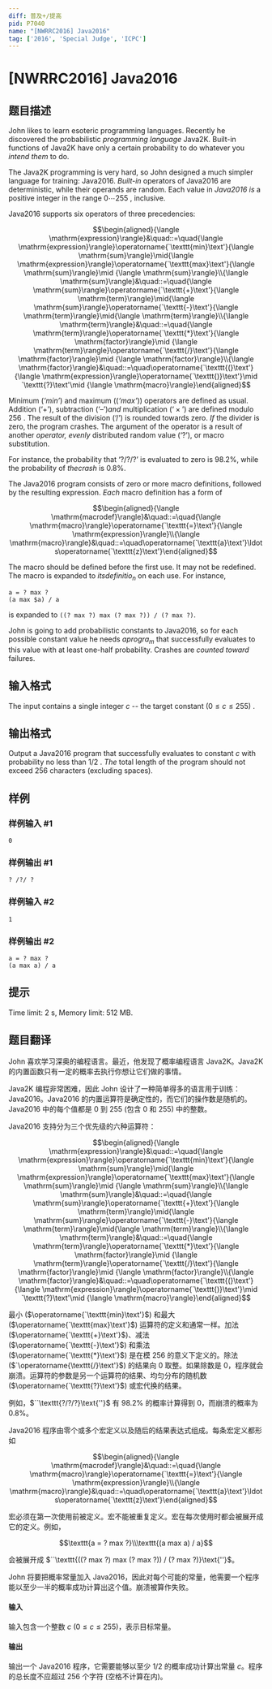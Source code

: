 ```yaml
---
diff: 普及+/提高
pid: P7040
name: "[NWRRC2016] Java2016"
tag: ['2016', 'Special Judge', 'ICPC']
---
```

# [NWRRC2016] Java2016
## 题目描述



John likes to learn esoteric programming languages. Recently he discovered the probabilistic $\textit{programming language}$ Java2K. Built-in functions of Java2K have only a certain probability to do whatever you $\textit{intend them}$ to do.

The Java2K programming is very hard, so John designed a much simpler language for training: Java2016. $\textit{Built-in}$ operators of Java2016 are deterministic, while their operands are random. Each value in $\textit{Java2016 is}$ a positive integer in the range $0 \cdots 255$ , inclusive.

Java2016 supports six operators of three precedencies:

$$\begin{aligned}{\langle \mathrm{expression}\rangle}&\quad::=\quad{\langle \mathrm{expression}\rangle}\operatorname{`\texttt{min}\text'}{\langle \mathrm{sum}\rangle}\mid{\langle \mathrm{expression}\rangle}\operatorname{`\texttt{max}\text'}{\langle \mathrm{sum}\rangle}\mid {\langle \mathrm{sum}\rangle}\\{\langle \mathrm{sum}\rangle}&\quad::=\quad{\langle \mathrm{sum}\rangle}\operatorname{`\texttt{+}\text'}{\langle \mathrm{term}\rangle}\mid{\langle \mathrm{sum}\rangle}\operatorname{`\texttt{-}\text'}{\langle \mathrm{term}\rangle}\mid{\langle \mathrm{term}\rangle}\\{\langle \mathrm{term}\rangle}&\quad::=\quad{\langle \mathrm{term}\rangle}\operatorname{`\texttt{*}\text'}{\langle \mathrm{factor}\rangle}\mid {\langle \mathrm{term}\rangle}\operatorname{`\texttt{/}\text'}{\langle \mathrm{factor}\rangle}\mid {\langle \mathrm{factor}\rangle}\\{\langle \mathrm{factor}\rangle}&\quad::=\quad\operatorname{`\texttt{(}\text'}{\langle \mathrm{expression}\rangle}\operatorname{`\texttt{)}\text'}\mid `\texttt{?}\text'\mid {\langle \mathrm{macro}\rangle}\end{aligned}$$

Minimum $(\textit{`min'})$ and maximum $((\textit{`max'}))$ operators are defined as usual. Addition $(\text{`+'}),$ subtraction $(\text{`--'}) and$ multiplication $(\text{`}\times\text{'})$ are defined modulo $256$ . The result of the division $(\text{`}/\text{'})$ is rounded towards zero. $\textit{If}$ the divider is zero, the program crashes. The argument of the operator is a result of another $\textit{operator, evenly}$ distributed random value $(\text{`}?\text{'})$, or macro substitution.

For instance, the probability that $\text{`?/?/?'}$ is evaluated to zero is $98.2\%$, while the probability of $the crash$ is $0.8\%$.

The Java2016 program consists of zero or more macro definitions, followed by the resulting expression. $ Each$ macro definition has a form of

$$\begin{aligned}{\langle \mathrm{macrodef}\rangle}&\quad::=\quad{\langle \mathrm{macro}\rangle}\operatorname{`\texttt{=}\text'}{\langle \mathrm{expression}\rangle}\\{\langle \mathrm{macro}\rangle}&\quad::=\quad\operatorname{`\texttt{a}\text'}\ldots\operatorname{`\texttt{z}\text'}\end{aligned}$$


The macro should be defined before the first use. It may not be redefined. The macro is expanded to $its definitio_n$ on each use. For instance,

```plain
a = ? max ?
(a max $a) / a
```

is expanded to `((? max ?) max (? max ?)) / (? max ?)`.

John is going to add probabilistic constants to Java2016, so for each possible constant value he needs $a progra_m$ that successfully evaluates to this value with at least one-half probability. Crashes are $\textit{counted toward}$ failures.


## 输入格式



The input contains a single integer $c$ -- the target constant $(0 \le c \le 255)$ .


## 输出格式



Output a Java2016 program that successfully evaluates to constant $c$ with probability no less than $1/2$ . $ The$ total length of the program should not exceed $256$ characters (excluding spaces).


## 样例

### 样例输入 #1
```
0

```
### 样例输出 #1
```
? /?/ ?

```
### 样例输入 #2
```
1

```
### 样例输出 #2
```
a = ? max ?
(a max a) / a

```
## 提示

Time limit: 2 s, Memory limit: 512 MB. 


## 题目翻译

John 喜欢学习深奥的编程语言。最近，他发现了概率编程语言 Java2K。Java2K 的内置函数只有一定的概率去执行你想让它们做的事情。

Java2K 编程非常困难，因此 John 设计了一种简单得多的语言用于训练：Java2016。Java2016 的内置运算符是确定性的，而它们的操作数是随机的。Java2016 中的每个值都是 $0$ 到 $255$ (包含 $0$ 和 $255$) 中的整数。

Java2016 支持分为三个优先级的六种运算符：

$$\begin{aligned}{\langle \mathrm{expression}\rangle}&\quad::=\quad{\langle \mathrm{expression}\rangle}\operatorname{`\texttt{min}\text'}{\langle \mathrm{sum}\rangle}\mid{\langle \mathrm{expression}\rangle}\operatorname{`\texttt{max}\text'}{\langle \mathrm{sum}\rangle}\mid {\langle \mathrm{sum}\rangle}\\{\langle \mathrm{sum}\rangle}&\quad::=\quad{\langle \mathrm{sum}\rangle}\operatorname{`\texttt{+}\text'}{\langle \mathrm{term}\rangle}\mid{\langle \mathrm{sum}\rangle}\operatorname{`\texttt{-}\text'}{\langle \mathrm{term}\rangle}\mid{\langle \mathrm{term}\rangle}\\{\langle \mathrm{term}\rangle}&\quad::=\quad{\langle \mathrm{term}\rangle}\operatorname{`\texttt{*}\text'}{\langle \mathrm{factor}\rangle}\mid {\langle \mathrm{term}\rangle}\operatorname{`\texttt{/}\text'}{\langle \mathrm{factor}\rangle}\mid {\langle \mathrm{factor}\rangle}\\{\langle \mathrm{factor}\rangle}&\quad::=\quad\operatorname{`\texttt{(}\text'}{\langle \mathrm{expression}\rangle}\operatorname{`\texttt{)}\text'}\mid `\texttt{?}\text'\mid {\langle \mathrm{macro}\rangle}\end{aligned}$$

最小 ($\operatorname{`\texttt{min}\text'}$) 和最大 ($\operatorname{`\texttt{max}\text'}$) 运算符的定义和通常一样。加法 ($\operatorname{`\texttt{+}\text'}$)、减法 ($\operatorname{`\texttt{-}\text'}$) 和乘法 ($\operatorname{`\texttt{*}\text'}$) 是在模 $256$ 的意义下定义的。除法 ($`\operatorname{\texttt{/}\text'}$) 的结果向 $0$ 取整。如果除数是 $0$，程序就会崩溃。运算符的参数是另一个运算符的结果、均匀分布的随机数 ($\operatorname{`\texttt{?}\text'}$) 或宏代换的结果。

例如，$``\texttt{?/?/?}\text{''}$ 有 $98.2\%$ 的概率计算得到 $0$，而崩溃的概率为 $0.8\%$。

Java2016 程序由零个或多个宏定义以及随后的结果表达式组成。每条宏定义都形如

$$\begin{aligned}{\langle \mathrm{macrodef}\rangle}&\quad::=\quad{\langle \mathrm{macro}\rangle}\operatorname{`\texttt{=}\text'}{\langle \mathrm{expression}\rangle}\\{\langle \mathrm{macro}\rangle}&\quad::=\quad\operatorname{`\texttt{a}\text'}\ldots\operatorname{`\texttt{z}\text'}\end{aligned}$$

宏必须在第一次使用前被定义。宏不能被重复定义。宏在每次使用时都会被展开成它的定义。例如，

$$\texttt{a = ?  max ?}\\\texttt{(a max a) / a}$$

会被展开成 $``\texttt{((? max ?) max (? max ?)) / (? max ?)}\text{''}$。

John 将要把概率常量加入 Java2016，因此对每个可能的常量，他需要一个程序能以至少一半的概率成功计算出这个值。崩溃被算作失败。

#### 输入

输入包含一个整数 $c$ ($0\le c\le 255$)，表示目标常量。

#### 输出

输出一个 Java2016 程序，它需要能够以至少 $1/2$ 的概率成功计算出常量 $c$。程序的总长度不应超过 $256$ 个字符 (空格不计算在内)。
